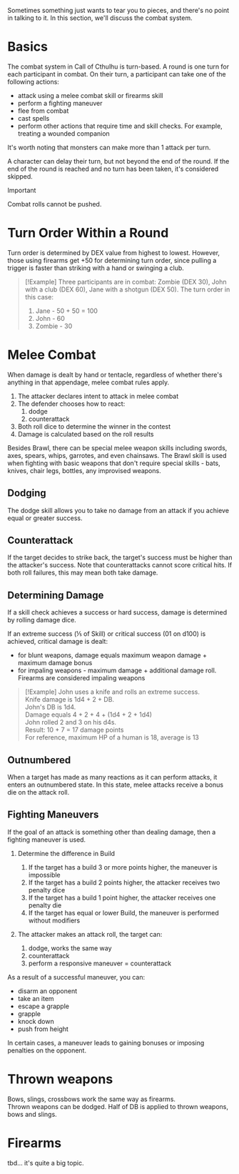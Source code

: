 Sometimes something just wants to tear you to pieces, and there's no point in talking to it. In this section, we'll discuss the combat system.

# Basics

The combat system in Call of Cthulhu is turn-based. A round is one turn for each participant in combat. On their turn, a participant can take one of the following actions:

- attack using a melee combat skill or firearms skill
- perform a fighting maneuver
- flee from combat
- cast spells
- perform other actions that require time and skill checks. For example, treating a wounded companion

It's worth noting that monsters can make more than 1 attack per turn.

A character can delay their turn, but not beyond the end of the round. If the end of the round is reached and no turn has been taken, it's considered skipped.

> [!Important]
> Combat rolls cannot be pushed.

# Turn Order Within a Round

Turn order is determined by DEX value from highest to lowest. However, those using firearms get +50 for determining turn order, since pulling a trigger is faster than striking with a hand or swinging a club.

> [!Example] 
> Three participants are in combat: Zombie (DEX 30), John with a club (DEX 60), Jane with a shotgun (DEX 50). The turn order in this case:  
> 1. Jane - 50 + 50 = 100
> 2. John - 60
> 3. Zombie - 30

# Melee Combat

When damage is dealt by hand or tentacle, regardless of whether there's anything in that appendage, melee combat rules apply.

1. The attacker declares intent to attack in melee combat
2. The defender chooses how to react:
    1. dodge
    2. counterattack
3. Both roll dice to determine the winner in the contest
4. Damage is calculated based on the roll results

Besides Brawl, there can be special melee weapon skills including swords, axes, spears, whips, garrotes, and even chainsaws. The Brawl skill is used when fighting with basic weapons that don't require special skills - bats, knives, chair legs, bottles, any improvised weapons.

## Dodging

The dodge skill allows you to take no damage from an attack if you achieve equal or greater success.

## Counterattack

If the target decides to strike back, the target's success must be higher than the attacker's success. Note that counterattacks cannot score critical hits. If both roll failures, this may mean both take damage.

## Determining Damage

If a skill check achieves a success or hard success, damage is determined by rolling damage dice.

If an extreme success (⅕ of Skill) or critical success (01 on d100) is achieved, critical damage is dealt:

- for blunt weapons, damage equals maximum weapon damage + maximum damage bonus
- for impaling weapons - maximum damage + additional damage roll. Firearms are considered impaling weapons

> [!Example] 
> John uses a knife and rolls an extreme success.  
> Knife damage is 1d4 + 2 + DB.  
> John's DB is 1d4.  
> Damage equals 4 + 2 + 4 + (1d4 + 2 + 1d4)  
> John rolled 2 and 3 on his d4s.  
> Result: 10 + 7 = 17 damage points  
> For reference, maximum HP of a human is 18, average is 13

## Outnumbered

When a target has made as many reactions as it can perform attacks, it enters an outnumbered state. In this state, melee attacks receive a bonus die on the attack roll.

## Fighting Maneuvers

If the goal of an attack is something other than dealing damage, then a fighting maneuver is used.

1. Determine the difference in Build
    
    1. If the target has a build 3 or more points higher, the maneuver is impossible
    2. If the target has a build 2 points higher, the attacker receives two penalty dice
    3. If the target has a build 1 point higher, the attacker receives one penalty die
    4. If the target has equal or lower Build, the maneuver is performed without modifiers
2. The attacker makes an attack roll, the target can:
    
    1. dodge, works the same way
    2. counterattack
    3. perform a responsive maneuver = counterattack

As a result of a successful maneuver, you can:

- disarm an opponent
- take an item
- escape a grapple
- grapple
- knock down
- push from height

In certain cases, a maneuver leads to gaining bonuses or imposing penalties on the opponent.

# Thrown weapons
Bows, slings, crossbows work the same way as firearms.  
Thrown weapons can be dodged.
Half of DB is applied to thrown weapons, bows and slings.

# Firearms
tbd... it's quite a big topic.
